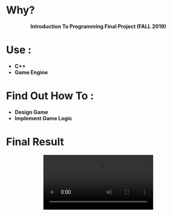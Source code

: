 # Why?
<p align="center">
    <b>Introduction To Programming Final Project (FALL 2019)
</p>


# Use : 
- C++ 
- Game Engine


# Find Out How To  :

-  Design Game
-  Implement Game Logic

# Final Result 

<p align="center">
 <video src='/preview.mov' />
</p>